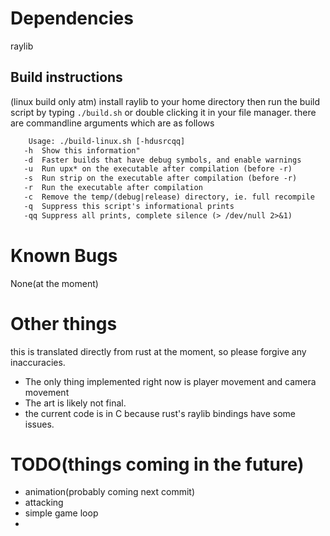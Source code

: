 # Dependencies
raylib

## Build instructions
(linux build only atm)
install raylib to your home directory then run the build script by typing `./build.sh` or double clicking it in your file manager. 
there are commandline arguments which are as follows
```txt
	Usage: ./build-linux.sh [-hdusrcqq]
   -h  Show this information"
   -d  Faster builds that have debug symbols, and enable warnings
   -u  Run upx* on the executable after compilation (before -r)
   -s  Run strip on the executable after compilation (before -r)
   -r  Run the executable after compilation
   -c  Remove the temp/(debug|release) directory, ie. full recompile
   -q  Suppress this script's informational prints
   -qq Suppress all prints, complete silence (> /dev/null 2>&1)
```

# Known Bugs
None(at the moment)

# Other things
this is translated directly from rust at the moment, so please forgive any inaccuracies. 

- The only thing implemented right now is player movement and camera movement
- The art is likely not final. 
- the current code is in C because rust's raylib bindings have some issues.

# TODO(things coming in the future)
- animation(probably coming next commit)
- attacking
- simple game loop 
- 
